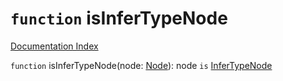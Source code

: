 # `function` isInferTypeNode

[Documentation Index](../README.md)

`function` isInferTypeNode(node: [Node](../private.interface.Node/README.md)): node `is` [InferTypeNode](../private.interface.InferTypeNode/README.md)